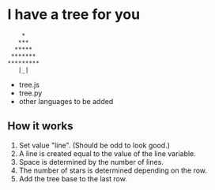 # I have a tree for you
```
    *    
   ***   
  *****  
 *******
*********
   |_|
```
- tree.js
- tree.py
- other languages to be added

## How it works
1. Set value "line". (Should be odd to look good.)
2. A line is created equal to the value of the line variable.
3. Space is determined by the number of lines.
4. The number of stars is determined depending on the row.
5. Add the tree base to the last row.